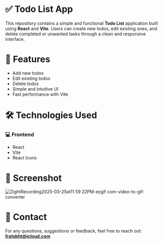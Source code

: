 # ✅ Todo List App

This repository contains a simple and functional **Todo List** application built using **React** and **Vite**. Users can create new todos, edit existing ones, and delete completed or unwanted tasks through a clean and responsive interface.

# 🚀 Features

- Add new todos  
- Edit existing todos  
- Delete todos  
- Simple and intuitive UI  
- Fast performance with Vite

# 🛠️ Technologies Used

### 💻 Frontend
- React  
- Vite  
- React Icons  

# 📸 Screenshot

![ZightRecording2025-03-25at11 59 22PM-ezgif com-video-to-gif-converter](https://github.com/user-attachments/assets/c5a89ae1-95d3-4058-ba36-57a9ca9a2e4c)

# 📨 Contact

For any questions, suggestions or feedback, feel free to reach out: **fratsbht@icloud.com**
